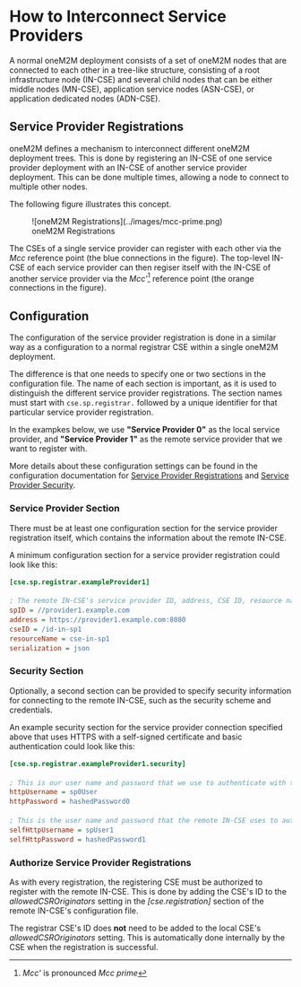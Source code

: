 # How to Interconnect Service Providers

A normal oneM2M deployment consists of a set of oneM2M nodes that are connected to each other in a tree-like structure, consisting of a root infrastructure node (IN-CSE) and several child nodes that can be either middle nodes (MN-CSE), application service nodes (ASN-CSE), or application dedicated nodes (ADN-CSE).


## Service Provider Registrations

oneM2M defines a mechanism to interconnect different oneM2M deployment trees. This is done by registering an IN-CSE of one service provider deployment with an IN-CSE of another service provider deployment. This can be done multiple times, allowing a node to connect to multiple other nodes.

The following figure illustrates this concept.

<figure markdown="1">
![oneM2M Registrations](../images/mcc-prime.png)
<figcaption>oneM2M Registrations</figcaption>
</figure>

The CSEs of a single service provider can register with each other via the *Mcc* reference point (the blue connections in the figure). The top-level IN-CSE of each service provider can then regiser itself with the IN-CSE of another service provider via the *Mcc'*[^1] reference point (the orange connections in the figure).

[^1]: *Mcc'* is pronounced *Mcc prime*


## Configuration

The configuration of the service provider registration is done in a similar way as a configuration to a normal registrar CSE within a single oneM2M deployment. 

The difference is that one needs to specify one or two sections in the configuration file. The name of each section is important, as it is used to distinguish the different service provider registrations. The section names must start with `cse.sp.registrar.` followed by a unique identifier for that particular service provider registration.

In the exampkes below, we use **"Service Provider 0"** as the local service provider, and **"Service Provider 1"** as the remote service provider that we want to register with. 

More details about these configuration settings can be found in the configuration documentation for [Service Provider Registrations](../setup/Configuration-cse.md#service-provider-registrations) and [Service Provider Security](../setup/Configuration-cse.md#service-provider-security-settings).


### Service Provider Section

There must be at least one configuration section for the service provider registration itself, which contains the information about the remote IN-CSE. 

A minimum configuration section for a service provider registration could look like this:

```ini title="Example Service Provider Registration Configuration"
[cse.sp.registrar.exampleProvider1]

; The remote IN-CSE's service provider ID, address, CSE ID, resource name and serialization format
spID = //provider1.example.com
address = https://provider1.example.com:8080
cseID = /id-in-sp1
resourceName = cse-in-sp1
serialization = json
```

### Security Section

Optionally, a second section can be provided to specify security information for connecting to the remote IN-CSE, such as the security scheme and credentials.

An example security section for the service provider connection specified above that uses HTTPS with a self-signed certificate and basic authentication
could look like this:

```ini title="Example Service Provider Security Configuration"
[cse.sp.registrar.exampleProvider1.security]

; This is our user name and password that we use to authenticate with the remote IN-CSE
httpUsername = sp0User
httpPassword = hashedPassword0

; This is the user name and password that the remote IN-CSE uses to authenticate with us
selfHttpUsername = spUser1
selfHttpPassword = hashedPassword1
```


### Authorize Service Provider Registrations

As with every registration, the registering CSE must be authorized to register with the remote IN-CSE. This is done by adding the CSE's ID to the *allowedCSROriginators* setting in the *\[cse.registration]* section of the remote IN-CSE's configuration file.

The registrar CSE's ID does **not** need to be added to the local CSE's *allowedCSROriginators* setting. This is automatically done internally by the CSE when the registration is successful.

